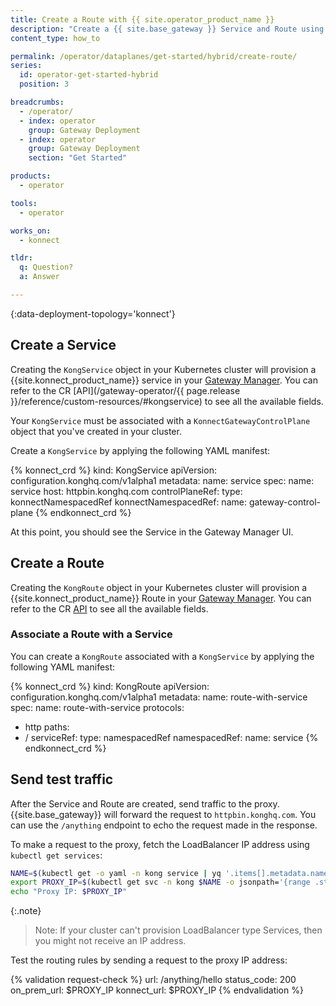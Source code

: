 ```yaml
---
title: Create a Route with {{ site.operator_product_name }}
description: "Create a {{ site.base_gateway }} Service and Route using {{ site.operator_product_name }}."
content_type: how_to

permalink: /operator/dataplanes/get-started/hybrid/create-route/
series:
  id: operator-get-started-hybrid
  position: 3

breadcrumbs:
  - /operator/
  - index: operator
    group: Gateway Deployment
  - index: operator
    group: Gateway Deployment
    section: "Get Started"

products:
  - operator

tools:
  - operator

works_on:
  - konnect

tldr:
  q: Question?
  a: Answer

---
```


{:data-deployment-topology='konnect'}
## Create a Service

Creating the `KongService` object in your Kubernetes cluster will provision a {{site.konnect_product_name}} service in your [Gateway Manager](/konnect/gateway-manager).  You can refer to the CR [API](/gateway-operator/{{ page.release }}/reference/custom-resources/#kongservice) to see all the available fields.

Your `KongService` must be associated with a `KonnectGatewayControlPlane` object that you've created in your cluster.

Create a `KongService` by applying the following YAML manifest:


<!-- vale off -->
{% konnect_crd %}
kind: KongService
apiVersion: configuration.konghq.com/v1alpha1
metadata:
  name: service
spec:
  name: service
  host: httpbin.konghq.com
  controlPlaneRef:
    type: konnectNamespacedRef
    konnectNamespacedRef:
      name: gateway-control-plane
{% endkonnect_crd %}
<!-- vale on -->

At this point, you should see the Service in the Gateway Manager UI.

## Create a Route

Creating the `KongRoute` object in your Kubernetes cluster will provision a {{site.konnect_product_name}} Route in
your [Gateway Manager](/gateway-manager/).
You can refer to the CR [API](/operator/dataplanes/reference/custom-resources/#kongroute) to see all the available fields.

### Associate a Route with a Service

You can create a `KongRoute` associated with a `KongService` by applying the following YAML manifest:

<!-- vale off -->
{% konnect_crd %}
kind: KongRoute
apiVersion: configuration.konghq.com/v1alpha1
metadata:
  name: route-with-service
spec:
  name: route-with-service
  protocols:
  - http
  paths:
  - /
  serviceRef:
    type: namespacedRef
    namespacedRef:
      name: service
{% endkonnect_crd %}
<!-- vale on -->

## Send test traffic

After the Service and Route are created, send traffic to the proxy. {{site.base_gateway}} will forward the request to `httpbin.konghq.com`. You can use the `/anything` endpoint to echo the request made in the response.

To make a request to the proxy, fetch the LoadBalancer IP address using `kubectl get services`:

```bash
NAME=$(kubectl get -o yaml -n kong service | yq '.items[].metadata.name | select(contains("dataplane-ingress"))')
export PROXY_IP=$(kubectl get svc -n kong $NAME -o jsonpath='{range .status.loadBalancer.ingress[0]}{@.ip}{@.hostname}{end}')
echo "Proxy IP: $PROXY_IP"
```

{:.note}
> Note: If your cluster can't provision LoadBalancer type Services, then you might not receive an IP address.

Test the routing rules by sending a request to the proxy IP address:

{% validation request-check %}
url: /anything/hello
status_code: 200
on_prem_url: $PROXY_IP
konnect_url: $PROXY_IP
{% endvalidation %}
